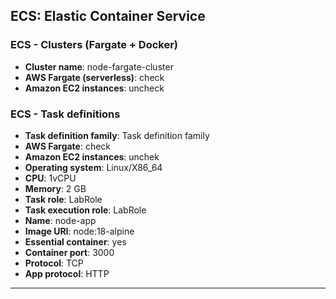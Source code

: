 ## **ECS**: Elastic Container Service

### ECS - Clusters (Fargate + Docker)
- **Cluster name**: node-fargate-cluster
- **AWS Fargate (serverless)**: check
- **Amazon EC2 instances**: uncheck

### ECS - Task definitions
- **Task definition family**: Task definition family
- **AWS Fargate**: check
- **Amazon EC2 instances**: unchek
- **Operating system**: Linux/X86_64
- **CPU**: 1vCPU
- **Memory**: 2 GB
- **Task role**: LabRole
- **Task execution role**: LabRole
- **Name**: node-app
- **Image URI**: node:18-alpine
- **Essential container**: yes
- **Container port**: 3000
- **Protocol**: TCP
- **App protocol**: HTTP

---